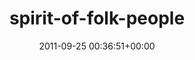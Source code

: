 ---
title:		"spirit-of-folk-people"
type:		"upload"
description:		"TBC"
date:		"2011-09-25 00:36:51+00:00"
album:		"events"
filename:		"spirit-of-folk-people.md"
series:		""
cl_public_id:		"events/spirit-of-folk-people"
cl_version:		1497002631
format:		"tiff"
bytes:		4480788
width:		2174
height:		1440
exposure_mode:		"Manual"
program:		"Manual"
aperture:		"9.0"
focal_length:		"56.0 mm"
iso:		"4000"
shutter_speed:		"1/50"
metering:		"Center-weighted average"
flash:		"On, Return detected"
white_balance:		"Custom"
colour_temp:		"4350"
has_crop:		"false"
orientation:		"Horizontal (normal)"
camera_model:		"NIKON D7000"
lens_info:		"18-200mm f/3.5-5.6"
artist:		"Matt Finucane"
x_resolution:		"300"
y_resolution:		"300"
---